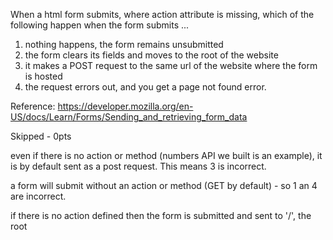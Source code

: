 When a html form submits, where action attribute is missing, which of the following happen when the form submits ...

1. nothing happens, the form remains unsubmitted
1. the form clears its fields and moves to the root of the website
1. it makes a POST request to the same url of the website where the form is hosted
1. the request errors out, and you get a page not found error.

Reference: https://developer.mozilla.org/en-US/docs/Learn/Forms/Sending_and_retrieving_form_data


Skipped - 0pts

even if there is no action or method (numbers API we built is an example), it is by default sent as a post request. This means 3 is incorrect.

a form will submit without an action or method (GET by default) - so 1 an 4 are incorrect. 

if there is no action defined then the form is submitted and sent to '/', the root
